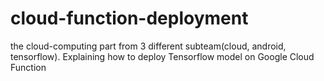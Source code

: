 # cloud-function-deployment
the cloud-computing part from 3 different subteam(cloud, android, tensorflow). Explaining how to deploy Tensorflow model on Google Cloud Function
